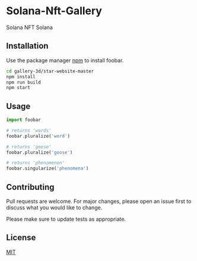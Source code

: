 # Solana-Nft-Gallery
Solana NFT Solana

## Installation

Use the package manager [npm](https://pip.pypa.io/en/stable/) to install foobar.

```bash
cd gallery-3d/star-website-master
npm install
npm run build
npm start
```

## Usage

```python
import foobar

# returns 'words'
foobar.pluralize('word')

# returns 'geese'
foobar.pluralize('goose')

# returns 'phenomenon'
foobar.singularize('phenomena')
```

## Contributing
Pull requests are welcome. For major changes, please open an issue first to discuss what you would like to change.

Please make sure to update tests as appropriate.

## License
[MIT](https://choosealicense.com/licenses/mit/)